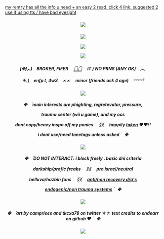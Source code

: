 [my rentry has all the info u need + an easy 2 read. click 4 link. suggested 2 use if using tts / have bad eyesight](https://rentry.co/brokercoine)

    
<h3 align="center">
<img src="https://i.postimg.cc/wTf3w5c2/blur-edges-2.png"/>
    </h3>
    <h3 align="center">
<img src="https://komarev.com/ghpvc/?username=justicedealer&label=VISITORS&color=1e8c5f"/>
    </h3>
     <p align="center">
<img src="https://i.postimg.cc/gJ4KcY7m/lv-0-20240815020333-ezgif-com-effects.gif"/>
    </p>

<p align="center">
<img src="https://i.postimg.cc/W1wgpqMJ/Untitled947-20240815002733-1.png"/>
</p>
  

    
<h5 align="center">
[✙]𓈒ᴗ)　BROKER, FIFER 　𓉸𓉸 　IT / NO PRNS (ANY OK)　︵.

♰𓈒 )　enfp t, 4w3 　× × 　minor (friends ask 4 age)　𓎟𓎟𓍢
</h5>

<p align="center">
<img src="https://i.postimg.cc/jSB2bs1J/blur-edges.png"/>
 </p>
 <h5 align="center">
✙⠀ ࣪ main interests are phighting, regretevator, pressure,

trauma center (wii u game), and my ocs
     
dont copy/*heavy* inspo off my ponies 　ᛝᛝ 　happily [taken](https://github.com/endearr) ♥︎♥︎!!

i dont use/need tonetags unless asked ࣪ ⠀✙

</h5>

<p align="center">
<img src="https://i.postimg.cc/jSB2bs1J/blur-edges.png"/>
</p>

<h5 align="center">
✙⠀ ࣪ DO NOT INTERACT: i block freely . basic dni criteria

darkship/profic freaks 　ᛝᛝ 　[pro israel/neutral](https://decolonizepalestine.com/)

helluva/hazbin fans 　ᛝᛝ 　[anti/non recovery d/a's](https://delusionalattachments.carrd.co/#)

[endogenic/non trauma systems](https://why-endos-are-bad.carrd.co/) ࣪ ⠀✙

</h5>

<p align="center">
<img src="https://i.postimg.cc/jSB2bs1J/blur-edges.png"/>
</p>

<h5 align="center">
✙⠀ ࣪ art by camprieee and tkcxa78 on twitter  ☆☆  text credits to endearr on github ♥︎ ࣪ ⠀✙
</p>

<h3 align="center">
<img src="https://i.postimg.cc/sX4g75gp/blur-edges-1.png"/>
</h3>
